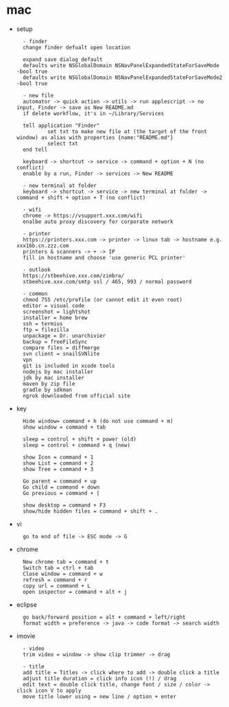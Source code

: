 # mac

- setup

        - finder
        change finder defualt open location
        
        expand save dialog default
        defaults write NSGlobalDomain NSNavPanelExpandedStateForSaveMode -bool true
        defaults write NSGlobalDomain NSNavPanelExpandedStateForSaveMode2 -bool true
        
        - new file
        automator -> quick action -> utils -> run applescript -> no input, Finder -> save as New README.md
        if delete workflow, it's in ~/Library/Services
        
        tell application "Finder"
                set txt to make new file at (the target of the front window) as alias with properties {name:"README.md"}
                select txt
        end tell
        
        keyboard -> shortcut -> service -> command + option + N (no conflict)
        enable by a run, Finder -> services -> New README

        - new terminal at folder
        keyboard -> shortcut -> service -> new terminal at folder -> command + shift + option + T (no conflict)
        
        - wifi
        chrome -> https://vsupport.xxx.com/wifi
        enalbe auto proxy discovery for corporate network
        
        - printer
        https://printers.xxx.com -> printer -> linux tab -> hostname e.g. xxx16b.cn.zzz.com
        printers & scanners -> + -> IP
        fill in hostname and choose 'use generic PCL printer'
        
        - outlook
        https://stbeehive.xxx.com/zimbra/
        stbeehive.xxx.com/smtp ssl / 465, 993 / normal password
        
        - common
        chmod 755 /etc/profile (or cannot edit it even root)
        editor = visual code
        screenshot = lightshot
        installer = home brew
        ssh = termius
        ftp = filezilla
        unpackage = Dr. unarchivier
        backup = freeFileSync
        compare files = diffmerge
        svn client = snailSVNlite
        vpn
        git is included in xcode tools
        nodejs by mac installer
        jdk by mac installer
        maven by zip file
        gradle by sdkman
        ngrok downloaded from official site
        
- key

        Hide window= command + h (do not use command + m)
        show window = command + tab

        sleep = control + shift + power (old)
        sleep = control + command + q (new)

        show Icon = command + 1
        show List = command + 2
        show Tree = command + 3

        Go parent = command + up
        Go child = command + down
        Go previous = command + [

        show desktop = command + F3
        show/hide hidden files = command + shift + .

- vi

        go to end of file -> ESC mode -> G

- chrome

        New chrome tab = command + t
        Switch tab = ctrl + tab
        Close window = command + w
        refresh = command + r
        copy url = command + L
        open inspector = command + alt + j

- eclipse

        go back/forward position = alt + command + left/right
        format width = preference -> java -> code format -> search width
        
- imovie

        - video
        trim video = window -> show clip trimmer -> drag

        - title
        add title = Titles -> click where to add -> double click a title
        adjust title duration = click info icon (!) / drag
        edit text = double click title, change font / size / color -> click icon V to apply
        move title lower using = new line / option + enter


